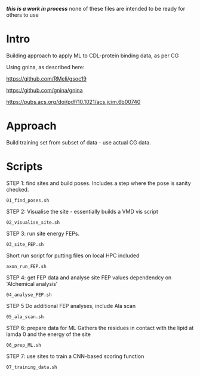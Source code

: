 ***this is a work in process*** 
none of these files are intended to be ready for others to use

Intro
====

Building approach to apply ML to CDL-protein binding data, as per CG

Using gnina, as described here:

https://github.com/RMeli/gsoc19

https://github.com/gnina/gnina

https://pubs.acs.org/doi/pdf/10.1021/acs.jcim.6b00740

Approach
====

Build training set from subset of data - use actual CG data.

Scripts
====

STEP 1: find sites and build poses. 
Includes a step where the pose is sanity checked.
```
01_find_poses.sh
```

STEP 2:
Visualise the site - essentially builds a VMD vis script
```
02_visualise_site.sh
```

STEP 3: run site energy FEPs. 
```
03_site_FEP.sh
```

Short run script for putting files on local HPC included
```
axon_run_FEP.sh 
```

STEP 4: get FEP data and analyse site FEP values
dependendcy on 'Alchemical analysis'
```
04_analyse_FEP.sh
```

STEP 5
Do additional FEP analyses, include Ala scan
```
05_ala_scan.sh
```

STEP 6: prepare data for ML
Gathers the residues in contact with the lipid at lamda 0 and the energy of the site
```
06_prep_ML.sh
```

STEP 7: use sites to train a CNN-based scoring function
```
07_training_data.sh
```
